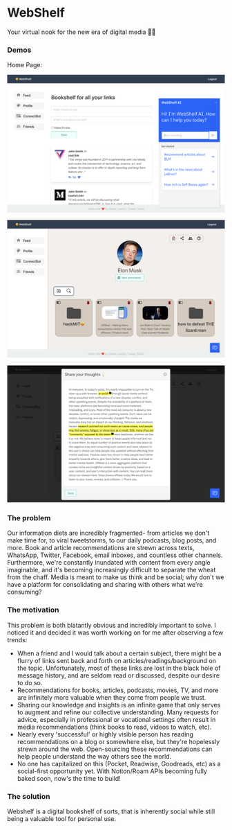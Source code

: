 # WebShelf
Your virtual nook for the new era of digital media 🤩📖

### Demos
Home Page:

![home](docs/home.png "User Dashboard + AI Chatbot")

![bookshelf](docs/bookshelf.png "Your digital bookshelf")

![bookshelf](docs/highlight.png "Share ad annotate your links")

### The problem
Our information diets are incredibly fragmented- from articles we don't make time for, to viral tweetstorms, to our daily podcasts, blog posts, and more.
Book and article recommendations are strewn across texts, WhatsApp, Twitter, Facebook, email inboxes, and countless other channels. Furthermore, we're constantly inundated with content from every angle imaginable, and it's becoming increasingly difficult to separate the wheat from the chaff.
Media is meant to make us think and be social; why don't we have a platform for consolidating and sharing with others what we're consuming?

### The motivation
This problem is both blatantly obvious and incredibly important to solve. I noticed it and decided it was worth working on for me after observing a few trends:
* When a friend and I would talk about a certain subject, there might be a flurry of links sent back and forth on articles/readings/background on the topic. Unfortunately, most of these links are lost in the black hole of message history, and are seldom read or discussed, despite our desire to do so.
* Recommendations for books, articles, podcasts, movies, TV, and more are infinitely more valuable when they come from people we trust.
* Sharing our knowledge and insights is an infinite game that only serves to augment and refine our collective understanding. Many requests for advice, especially in professional or vocational settings often result in media recommendations (think books to read, videos to watch, etc).
* Nearly every 'successful' or highly visible person has reading recommendations on a blog or somewhere else, but they're hopelessly strewn around the web. Open-sourcing these recommendations can help people understand the way others see the world.
* No one has capitalized on this (Pocket, Readwise, Goodreads, etc) as a social-first opportunity yet. With Notion/Roam APIs becoming fully baked soon, now's the time to build!

### The solution
Webshelf is a digital bookshelf of sorts, that is inherently social while still being a valuable tool for personal use.
